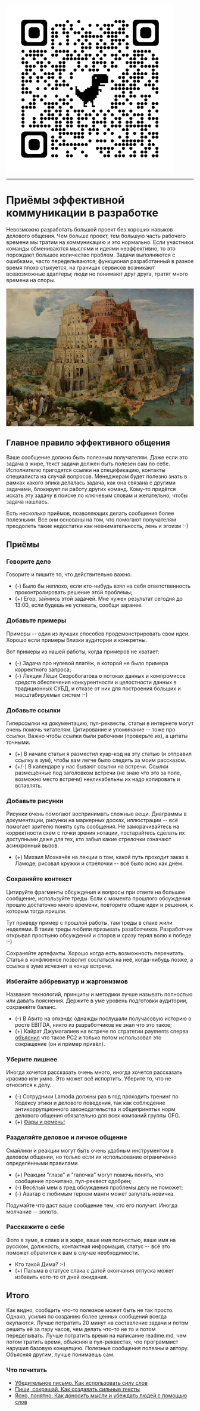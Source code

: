 ![qr этой страницы](./qr.png)

------------------------------------------

# Приёмы эффективной коммуникации в разработке

Невозможно разработать большой проект без хороших навыков делового общения. Чем больше проект, тем большую часть рабочего времени мы тратим на коммуникацию и это нормально. Если участники команды обмениваются мыслями и идеями неэффективно, то это порождает большое количество проблем. Задачи выполняются с ошибками, часто переделываются; функционал разработанный в разное время плохо стыкуется, на границах сервисов возникают всевозможные адаптеры; люди не понимают друг друга, тратят много времени на споры.

![Вавилонская башня](./tower.jpg)

## Главное правило эффективного общения

Ваше сообщение должно быть полезным получателям. Даже если это задача в жире, текст задачи должен быть полезен сам по себе. Исполнителю пригодятся ссылки на спецификацию, контакты специалиста на случай вопросов. Менеджерам будет полезно знать в рамках какого эпика делалась задача, как она связана с другими задачами, блокирует ли работу других команд. Кому-то придётся искать эту задачу в поиске по ключевым словам и желательно, чтобы задача нашлась.

Есть несколько приёмов, позволяющих делать сообщения более полезными. Все они основаны на том, что помогают получателям преодолеть такие недостатки как невнимательность, лень и эгоизм :-)

## Приёмы

### Говорите дело

Говорите и пишите то, что действительно важно.

- (-) Было бы неплохо, если кто-нибудь взял на себя ответственность проконтролировать решение этой проблемы;
- (+) Егор, займись этой задачей. Мне нужен результат сегодня до 13:00, если будешь не успевать, сообщи заранее.

### Добавьте примеры

Примеры -- один из лучших способов продемонстрировать свои идеи. Хорошо если примеры близки аудитории и конкретны.

Вот примеры из нашей работы, когда примеров не хватает:

- (-) Задача про нулевой платёж, в которой не было примера корректного запроса;
- (-) Лекция Лёши Скоробогатова о потоках данных и компромиссе средств обеспечения конкурентности и целостности данных в традиционных СУБД, и отказе от них для построения больших и масштабируемых систем :-)

### Добавьте ссылки

Гиперссылки на документацию, пул-реквесты, статьи в интернете могут очень помочь читателям. Цитирование и упоминание -- тоже про ссылки. Важно чтобы ссылки были рабочими (проверьте их), а цитаты точными.

- (+) В начале статьи я разместил куар-код на эту статью (и отправил ссылку в зум), чтобы вам легче было следить за моим рассказом.
- (+/-) В календаре у нас бывают ссылки на встречи. Ссылки размещённые под заголовком встречи (не знаю что это за поле, возможно место встречи) некликабельны их надо копировать и вставлять.

### Добавьте рисунки

Рисунки очень помогают воспринимать сложные вещи. Диаграммы в документации, рисунки на маркерных досках, иллюстрации -- всё помогает зрителю понять суть сообщения. Не заморачивайтесь на корректности схем с точки зрения нотации, постарайтесь сделать их доступными даже для тех, кто забыл какие стрелочки означают асинхронный вызов.

- (+) Михаил Мохначёв на лекции о том, какой путь проходит заказ в Ламоде, рисовал кружки и стрелочки -- всё было ясно как днём.

### Сохраняйте контекст

Цитируйте фрагменты обсуждения и вопросы при ответе на большое сообщение, используйте треды. Если с момента прошлого обсуждения прошло достаточно много времени, повторите общие идеи и решения, к которым тогда пришли.

Тут приведу пример с прошлой работы, там треды в слаке жили неделями. В такие треды любили призывать разаботчиков. Разработчик открывал простыню обсуждений и споров и сразу терял волю к победе :-)

Сохраняйте артефакты. Хорошо когда есть возможность перечитать. Статья в конфлюенсе позволит сослаться на неё, когда-нибудь позже, а ссылка в зуме исчезнет в конце встречи.

### Избегайте аббревиатур и жаргонизмов

Названия технологий, принципы и методики лучше называть полностью или давать пояснения. Держите в уме уровень подготовки аудитории, сохраняйте баланс.

- (-) В Авито на олхэндс однажды послушали получасовую историю о росте EBITDA, никто из разработчиков не знал что это такое;
- (+) Кайрат Джумагалиев на встрече по стратегии payments сперва [объяснил](https://docs.google.com/presentation/d/1utZUHJZ9MLO0YygHYmy-XaFAFr0RbcUIEDPOWkfRUQQ/edit#slide=id.ge1902bd5b3_0_73) что такое PC2 и только потом использовал это сокращение (он и пример привёл).

### Уберите лишнее

Иногда хочется рассказать очень много, иногда хочется рассказать красиво или умно. Это может всё испортить. Уберите то, что не относится к делу.

- (-) Сотрудники Lamoda должны раз в год проходить тренинг по Кодексу этики и делового поведения, так как соблюдение антикоррупционного законодательства и общепринятых норм делового общения обязательно для всех компаний группы GFG.
- (+) [Фары и ремень!](https://www.artlebedev.ru/kovodstvo/sections/141/)

### Разделяйте деловое и личное общение

Смайлики и реакции могут быть очень удобным инструментом в деловом общении, но только если их использование ограниченно определёнными правилами. 

- (+) Реакции "глаза" и "галочка" могут помочь понять, что сообщение прочитано, пул-реквест одобрен;
- (-) Весёлый мем в тред обсуждения проблемы делу не поможет;
- (-) Аватар с любимым героем манги может запутать новичка.

Подумайте что даст ваше сообщение тем, кто его получит. Иногда молчание -- золото.

### Расскажите о себе

Фото в зуме, в слаке и в жире, ваше имя полностью, ваше имя на русском, должность, контактная информация, статус -- всё это поможет обратится к вам в случае необходимости.

- Кто такой Дима? :-)
- (+) Пальма в статусе слака с датой окончания отпуска может избавить кого-то от дней ожидания.

## Итого

Как видно, сообщить что-то полезное может быть не так просто. Однако, усилия по созданию более ценных сообщений всегда окупаются. Лучше потратить 20 минут на составление задачи и потом решить её за пару часов, чем делать что-то не то и потом переделывать. Лучше потратить время на написание readme.md, чем потом тратить время, объясняя в пул-реквестах, что программист нарушил базовую концепцию. Полезные сообщения полезны и автору. Объясняя другим, лучше понимаешь сам.

### Что почитать

- [Убедительное письмо. Как использовать силу слов](https://www.ozon.ru/product/ubeditelnoe-pismo-kak-ispolzovat-silu-slov-7590238/)
- [Пиши, сокращай. Как создавать сильные тексты](https://www.ozon.ru/product/pishi-sokrashchay-kak-sozdavat-silnye-teksty-ilyahov-maksim-sarycheva-lyudmila-257775260)
- [Ясно, понятно: Как доносить мысли и убеждать людей с помощью слов](https://www.ozon.ru/product/yasno-ponyatno-kak-donosit-mysli-i-ubezhdat-lyudey-s-pomoshchyu-slov-ilyahov-maksim-254798872)

